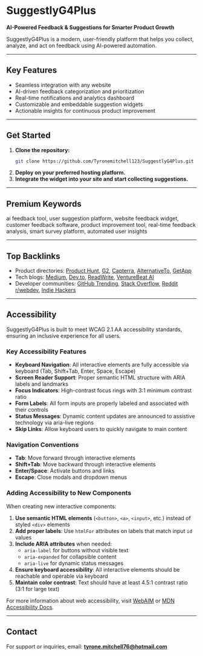 # SuggestlyG4Plus

**AI-Powered Feedback & Suggestions for Smarter Product Growth**

SuggestlyG4Plus is a modern, user-friendly platform that helps you collect, analyze, and act on feedback using AI-powered automation.

---

## Key Features

- Seamless integration with any website
- AI-driven feedback categorization and prioritization
- Real-time notifications and analytics dashboard
- Customizable and embeddable suggestion widgets
- Actionable insights for continuous product improvement

---

## Get Started

1. **Clone the repository:**
   ```bash
   git clone https://github.com/Tyronemitchell123/SuggestlyG4Plus.git
   ```
2. **Deploy on your preferred hosting platform.**
3. **Integrate the widget into your site and start collecting suggestions.**

---

## Premium Keywords

ai feedback tool, user suggestion platform, website feedback widget, customer feedback software, product improvement tool, real-time feedback analysis, smart survey platform, automated user insights

---

## Top Backlinks

- Product directories: [Product Hunt](https://www.producthunt.com/), [G2](https://www.g2.com/), [Capterra](https://www.capterra.com/), [AlternativeTo](https://alternativeto.net/), [GetApp](https://www.getapp.com/)
- Tech blogs: [Medium](https://medium.com/), [Dev.to](https://dev.to/), [ReadWrite](https://readwrite.com/), [VentureBeat AI](https://venturebeat.com/category/ai/)
- Developer communities: [GitHub Trending](https://github.com/trending), [Stack Overflow](https://stackoverflow.com/), [Reddit r/webdev](https://www.reddit.com/r/webdev/), [Indie Hackers](https://www.indiehackers.com/)

---

## Accessibility

SuggestlyG4Plus is built to meet WCAG 2.1 AA accessibility standards, ensuring an inclusive experience for all users.

### Key Accessibility Features

- **Keyboard Navigation**: All interactive elements are fully accessible via keyboard (Tab, Shift+Tab, Enter, Space, Escape)
- **Screen Reader Support**: Proper semantic HTML structure with ARIA labels and landmarks
- **Focus Indicators**: High-contrast focus rings with 3:1 minimum contrast ratio
- **Form Labels**: All form inputs are properly labeled and associated with their controls
- **Status Messages**: Dynamic content updates are announced to assistive technology via aria-live regions
- **Skip Links**: Allow keyboard users to quickly navigate to main content

### Navigation Conventions

- **Tab**: Move forward through interactive elements
- **Shift+Tab**: Move backward through interactive elements  
- **Enter/Space**: Activate buttons and links
- **Escape**: Close modals and dropdown menus

### Adding Accessibility to New Components

When creating new interactive components:

1. **Use semantic HTML elements** (`<button>`, `<a>`, `<input>`, etc.) instead of styled `<div>` elements
2. **Add proper labels**: Use `htmlFor` attributes on labels that match input `id` values
3. **Include ARIA attributes** when needed:
   - `aria-label` for buttons without visible text
   - `aria-expanded` for collapsible content
   - `aria-live` for dynamic status messages
4. **Ensure keyboard accessibility**: All interactive elements should be reachable and operable via keyboard
5. **Maintain color contrast**: Text should have at least 4.5:1 contrast ratio (3:1 for large text)

For more information about web accessibility, visit [WebAIM](https://webaim.org/) or [MDN Accessibility Docs](https://developer.mozilla.org/en-US/docs/Web/Accessibility).

---

## Contact

For support or inquiries, email: **tyrone.mitchell76@hotmail.com**
